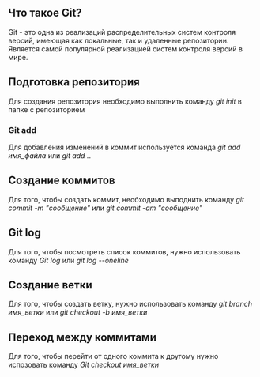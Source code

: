 ## Что такое Git?

Git - это одна из реализаций распределительных систем контроля версий, имеющая как локальные, так и удаленные репозитории. Является самой популярной реализацией систем контроля версий в мире.

## Подготовка репозитория

Для создания репозитория необходимо выполнить команду *git init* в папке с репозиторием

### Git add

Для добавления изменений в коммит используется команда *git add имя_файла* или *git add .*.

## Создание коммитов

Для того, чтобы создать коммит, необходимо выподнить команду *git commit -m "сообщение"* или *git commit -am "сообщение"*

## Git log

Для того, чтобы посмотреть список коммитов, нужно использовать команду *Git log* или *git log --oneline*

## Создание ветки

Для того, чтобы создать ветку, нужно использовать команду *git branch имя_ветки* или *git checkout -b имя_ветки*

## Переход между коммитами

Для того, чтобы перейти от одного коммита к другому нужно испозовать команду *Git checkout имя_ветки*


